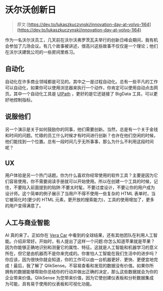 # 沃尔沃创新日

> 原文:[https://dev.to/lukaszkuczynski/innovation-day-at-volvo-1l64](https://dev.to/lukaszkuczynski/innovation-day-at-volvo-1l64)

作为一名沃尔沃员工，几天前在沃尔沃弗罗茨瓦夫举行的创新日峰会期间，我有机会参加了几场会议。有几个故事被讲述，很高兴这些故事不仅仅是一个理论；他们在沃尔沃建筑公司的一些房间里练习。

## 自动化

自动化在许多商业领域都是可见的。其中之一是过程自动化。总有一些平凡的工作可以自动化，如果你可以使用浏览器来执行一个动作，你肯定可以使用自动点击网页。其中一个自动化工具是 [UIPath](https://www.uipath.com/) ，更好的是它还链接了 BigData 工具，可以更好地控制指标。

## 说服他们

另一个演示是关于如何鼓励你的同事，他们需要创新。当然，总是有一个关于金钱和时间的问题。忙碌的员工什么时候才有时间进行创新？也许在他们空闲的时候，他们能找到一个位置。总有一段时间几乎无所事事，那么为什么不利用这段时间呢？

## UX

用户体验是另一个热门话题。你为什么喜欢你经常使用的软件工具？主要是因为它们容易使用，你不需要阅读手册就可以开始使用。所以在创建一个工具的时候，记住，不要陷入前面提到的陷阱:不要太时髦，不要过度设计，不要让你的用户成为设计师。这个简单的例子展示了当用户不得不使用一些复杂的 HTML 表单时，当它被简化时(更少的 HTML 元素，更开放的搜索能力)，工具的使用增加了，更多的用户变得满意了。

## 人工与商业智能

AI 真的来了。正如你在 [Vera Car](https://www.youtube.com/watch?v=2Gc1zz5bl8I) 中看到的全球结果，还有其他团队在利用人工智能。介绍非常好。开始时，有人提出了这样一个问题:你怎么知道苹果就是苹果？因为你能够正确地识别和测量它的属性、特征。这就是人工智能和机器学习的意义所在，但它是由机器而不是你来完成的。你害怕人工智能在我们生活中的进步吗？你应该，因为很快你就会知道，你的工作可以由一台机器更好、更快、更便宜地完成！最后，我了解了 QlikSense。不容易查看和发现的数据没有价值。如果你所拥有的数据能够帮助你总结你的行动并做出正确的决定，那么这些数据就会为你的企业带来价值。QlikSense 为您带来价值，因为它使创建仪表板和分析数据集成为可能，具有易于使用的仪表板和可视化功能。